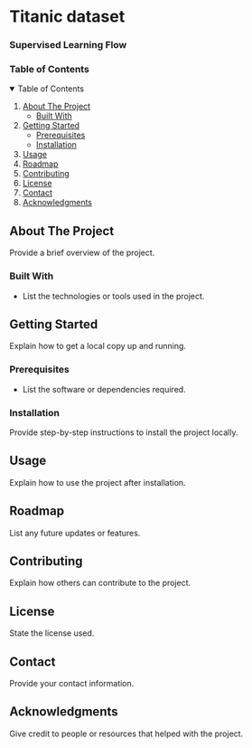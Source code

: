 # Titanic dataset
### Supervised Learning Flow


### Table of Contents

<details open="open">
  <summary>Table of Contents</summary>
  <ol>
    <li>
      <a href="#about-the-project">About The Project</a>
      <ul>
        <li><a href="#built-with">Built With</a></li>
      </ul>
    </li>
    <li>
      <a href="#getting-started">Getting Started</a>
      <ul>
        <li><a href="#prerequisites">Prerequisites</a></li>
        <li><a href="#installation">Installation</a></li>
      </ul>
    </li>
    <li><a href="#usage">Usage</a></li>
    <li><a href="#roadmap">Roadmap</a></li>
    <li><a href="#contributing">Contributing</a></li>
    <li><a href="#license">License</a></li>
    <li><a href="#contact">Contact</a></li>
    <li><a href="#acknowledgments">Acknowledgments</a></li>
  </ol>
</details>

## About The Project
Provide a brief overview of the project.

### Built With
- List the technologies or tools used in the project.

## Getting Started
Explain how to get a local copy up and running.

### Prerequisites
- List the software or dependencies required.

### Installation
Provide step-by-step instructions to install the project locally.

## Usage
Explain how to use the project after installation.

## Roadmap
List any future updates or features.

## Contributing
Explain how others can contribute to the project.

## License
State the license used.

## Contact
Provide your contact information.

## Acknowledgments
Give credit to people or resources that helped with the project.
